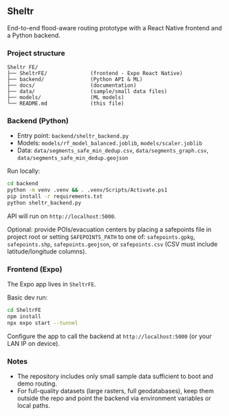## Sheltr

End-to-end flood-aware routing prototype with a React Native frontend and a Python backend.

### Project structure

```
Sheltr FE/
├── SheltrFE/              (frontend - Expo React Native)
├── backend/               (Python API & ML)
├── docs/                  (documentation)
├── data/                  (sample/small data files)
├── models/                (ML models)
└── README.md              (this file)
```

### Backend (Python)

- Entry point: `backend/sheltr_backend.py`
- Models: `models/rf_model_balanced.joblib`, `models/scaler.joblib`
- Data: `data/segments_safe_min_dedup.csv`, `data/segments_graph.csv`, `data/segments_safe_min_dedup.geojson`

Run locally:

```bash
cd backend
python -m venv .venv && . .venv/Scripts/Activate.ps1
pip install -r requirements.txt
python sheltr_backend.py
```

API will run on `http://localhost:5000`.

Optional: provide POIs/evacuation centers by placing a safepoints file in project root or setting `SAFEPOINTS_PATH` to one of: `safepoints.gpkg`, `safepoints.shp`, `safepoints.geojson`, or `safepoints.csv` (CSV must include latitude/longitude columns).

### Frontend (Expo)

The Expo app lives in `SheltrFE`.

Basic dev run:

```bash
cd SheltrFE
npm install
npx expo start --tunnel
```

Configure the app to call the backend at `http://localhost:5000` (or your LAN IP on device).

### Notes

- The repository includes only small sample data sufficient to boot and demo routing.
- For full-quality datasets (large rasters, full geodatabases), keep them outside the repo and point the backend via environment variables or local paths.



